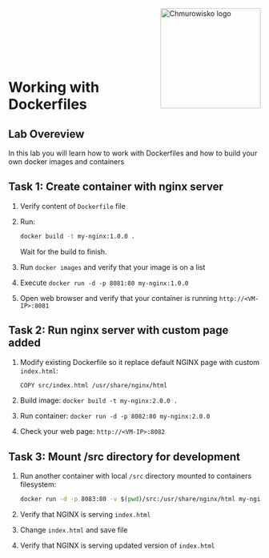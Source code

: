 <img src="../../../img/logo.png" alt="Chmurowisko logo" width="200" align="right">
<br><br>
<br><br>
<br><br>

# Working with Dockerfiles

## Lab Overeview

In this lab you will learn how to work with Dockerfiles and how to build your own docker images and containers

## Task 1: Create container with nginx server

1. Verify content of `Dockerfile` file
1. Run: 

    ```bash
    docker build -t my-nginx:1.0.0 .
    ```
    
    Wait for the build to finish.

1. Run `docker images` and verify that your image is on a list
1. Execute `docker run -d -p 8081:80 my-nginx:1.0.0`
1. Open web browser and verify that your container is running `http://<VM-IP>:8081`

## Task 2: Run nginx server with custom page added

1. Modify existing Dockerfile so it replace default NGINX page with custom `index.html`:

    ```bash
    COPY src/index.html /usr/share/nginx/html
    ```

1. Build image: `docker build -t my-nginx:2.0.0 .`
1. Run container: `docker run -d -p 8082:80 my-nginx:2.0.0`
1. Check your web page: `http://<VM-IP>:8082`

## Task 3: Mount /src directory for development

1. Run another container with local `/src` directory mounted to containers filesystem:

    ```bash
    docker run -d -p 8083:80 -v $(pwd)/src:/usr/share/nginx/html my-nginx:3.0.0
    ```

1. Verify that NGINX is serving `index.html`
1. Change `index.html` and save file
1. Verify that NGINX is serving updated version of `index.html`